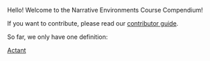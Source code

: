 Hello! Welcome to the Narrative Environments Course Compendium!

If you want to contribute, please read our [contributor guide](contributorGuide.md).

So far, we only have one definition:

[Actant](actant.md)

